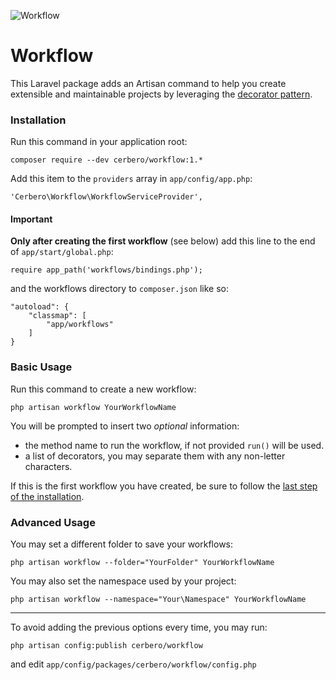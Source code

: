 ![](http://imageshack.com/a/img674/6060/59edf2.png "Workflow")
# Workflow #

This Laravel package adds an Artisan command to help you create extensible and maintainable projects by leveraging the [decorator pattern](http://en.wikipedia.org/wiki/Decorator_pattern).

### Installation ###

Run this command in your application root:
```
composer require --dev cerbero/workflow:1.*
```

Add this item to the `providers` array in `app/config/app.php`:
```
'Cerbero\Workflow\WorkflowServiceProvider',
```

#### Important ####

**Only after creating the first workflow** (see below) add this line to the end of `app/start/global.php`:
```
require app_path('workflows/bindings.php');
```

and the workflows directory to `composer.json` like so:
```
"autoload": {
	"classmap": [
		"app/workflows"
	]
}
```

### Basic Usage ###

Run this command to create a new workflow:
```
php artisan workflow YourWorkflowName
```

You will be prompted to insert two *optional* information:
 * the method name to run the workflow, if not provided `run()` will be used.
 * a list of decorators, you may separate them with any non-letter characters.

If this is the first workflow you have created, be sure to follow the [last step of the installation](#important).

### Advanced Usage ###

You may set a different folder to save your workflows:
```
php artisan workflow --folder="YourFolder" YourWorkflowName
```

You may also set the namespace used by your project:
```
php artisan workflow --namespace="Your\Namespace" YourWorkflowName
```

---

To avoid adding the previous options every time, you may run:
```
php artisan config:publish cerbero/workflow
```
and edit `app/config/packages/cerbero/workflow/config.php`
